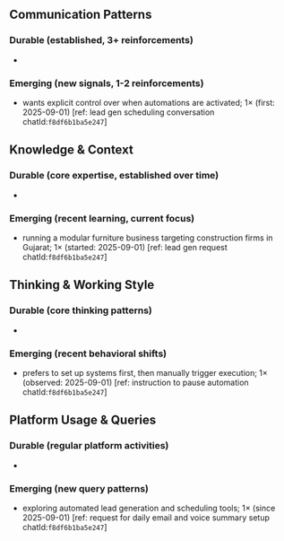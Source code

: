 ## Communication Patterns
### Durable (established, 3+ reinforcements)
- 

### Emerging (new signals, 1-2 reinforcements)
- wants explicit control over when automations are activated; 1× (first: 2025-09-01) [ref: lead gen scheduling conversation chatId:`f8df6b1ba5e247`]

## Knowledge & Context
### Durable (core expertise, established over time)
- 

### Emerging (recent learning, current focus)
- running a modular furniture business targeting construction firms in Gujarat; 1× (started: 2025-09-01) [ref: lead gen request chatId:`f8df6b1ba5e247`]

## Thinking & Working Style
### Durable (core thinking patterns)
- 

### Emerging (recent behavioral shifts)
- prefers to set up systems first, then manually trigger execution; 1× (observed: 2025-09-01) [ref: instruction to pause automation chatId:`f8df6b1ba5e247`]

## Platform Usage & Queries
### Durable (regular platform activities)
- 

### Emerging (new query patterns)
- exploring automated lead generation and scheduling tools; 1× (since 2025-09-01) [ref: request for daily email and voice summary setup chatId:`f8df6b1ba5e247`]